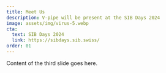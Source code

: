 ```yaml
---
title: Meet Us
description: V-pipe will be present at the SIB Days 2024
image: assets/img/virus-5.webp
cta:
  text: SIB Days 2024
  link: https://sibdays.sib.swiss/
order: 01
---
```


Content of the third slide goes here.
